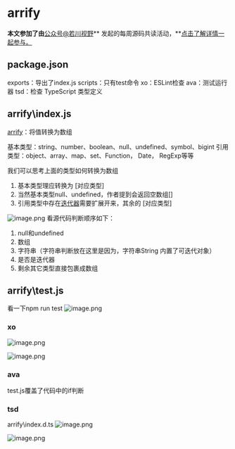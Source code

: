 # arrify

**本文参加了由**[公众号@若川视野](https://lxchuan12.gitee.io)** 发起的每周源码共读活动，**[点击了解详情一起参与。](https://juejin.cn/post/7079706017579139102)

## package.json
exports：导出了index.js
 scripts：只有test命令
xo：ESLint检查
ava：测试运行器
tsd：检查 TypeScript 类型定义

## arrify\index.js
[arrify](https://github.com/sindresorhus/arrify)：将值转换为数组

基本类型：string、number、boolean、null、undefined、symbol、bigint
引用类型：object、array、map、set、Function， Date， RegExp等等

我们可以思考上面的类型如何转换为数组

1. 基本类型理应转换为 [对应类型]
1. 当然基本类型null、undefined，作者提到会返回空数组[]
1. 引用类型中存在[迭代器](https://developer.mozilla.org/zh-CN/docs/Web/JavaScript/Reference/Iteration_protocols#%E5%8F%AF%E8%BF%AD%E4%BB%A3%E5%AF%B9%E8%B1%A1%E7%A4%BA%E4%BE%8B)需要扩展开来，其余的 [对应类型]

![image.png](https://cdn.nlark.com/yuque/0/2022/png/12565912/1653273240588-ace868ea-5a70-4264-a9b0-ec3422374746.png#clientId=u8b6063b5-ac23-4&crop=0&crop=0&crop=1&crop=1&from=paste&height=366&id=ua86e232b&margin=%5Bobject%20Object%5D&name=image.png&originHeight=366&originWidth=454&originalType=binary&ratio=1&rotation=0&showTitle=false&size=21518&status=done&style=none&taskId=u22b50b2d-6ec1-42d2-8cc5-a4ee6ff87fb&title=&width=454)
看源代码判断顺序如下：

1. null和undefined
1. 数组
1. 字符串（字符串判断放在这里是因为，字符串String 内置了可迭代对象）
1. 是否是迭代器
1. 剩余其它类型直接包裹成数组

## arrify\test.js
看一下npm run test
![image.png](https://cdn.nlark.com/yuque/0/2022/png/12565912/1653275007284-c1f08055-1ace-44c9-9ef3-26dda0c8c631.png#clientId=u8b6063b5-ac23-4&crop=0&crop=0&crop=1&crop=1&from=paste&height=57&id=u8a14b015&margin=%5Bobject%20Object%5D&name=image.png&originHeight=57&originWidth=287&originalType=binary&ratio=1&rotation=0&showTitle=false&size=2755&status=done&style=none&taskId=u5fa1fbab-eff9-4799-9785-fe023c3649b&title=&width=287)

### xo
![image.png](https://cdn.nlark.com/yuque/0/2022/png/12565912/1653286825410-6db173b4-cee7-4d96-bd6f-f8f12baf05ee.png#clientId=u8b6063b5-ac23-4&crop=0&crop=0&crop=1&crop=1&from=paste&height=333&id=u09ece6b2&margin=%5Bobject%20Object%5D&name=image.png&originHeight=333&originWidth=885&originalType=binary&ratio=1&rotation=0&showTitle=false&size=47012&status=done&style=none&taskId=u5232dd5b-efaf-4dcc-a29a-165cf928bf4&title=&width=885)

![image.png](https://cdn.nlark.com/yuque/0/2022/png/12565912/1653286835950-3a6fddd0-9a6e-43a8-81aa-a90612032f30.png#clientId=u8b6063b5-ac23-4&crop=0&crop=0&crop=1&crop=1&from=paste&height=161&id=uf52c728c&margin=%5Bobject%20Object%5D&name=image.png&originHeight=161&originWidth=588&originalType=binary&ratio=1&rotation=0&showTitle=false&size=8680&status=done&style=none&taskId=ub2ad2d78-29ee-4354-a8f5-7d0aadd28d1&title=&width=588)

### ava
test.js覆盖了代码中的if判断

### tsd
arrify\index.d.ts
![image.png](https://cdn.nlark.com/yuque/0/2022/png/12565912/1653287886317-4af114b2-92ef-4d44-9fb4-df21d66122b2.png#clientId=u8b6063b5-ac23-4&crop=0&crop=0&crop=1&crop=1&from=paste&height=223&id=u94eb04f9&margin=%5Bobject%20Object%5D&name=image.png&originHeight=223&originWidth=564&originalType=binary&ratio=1&rotation=0&showTitle=false&size=22711&status=done&style=none&taskId=ubbec2795-b0f4-4e85-b669-45e5003611b&title=&width=564)

![image.png](https://cdn.nlark.com/yuque/0/2022/png/12565912/1653288058413-b3524d29-b94c-4250-90da-132fe4c17b92.png#clientId=u8b6063b5-ac23-4&crop=0&crop=0&crop=1&crop=1&from=paste&height=217&id=uc0a1ba0b&margin=%5Bobject%20Object%5D&name=image.png&originHeight=217&originWidth=542&originalType=binary&ratio=1&rotation=0&showTitle=false&size=27563&status=done&style=none&taskId=u8d7c37dc-a8ad-412d-ab72-172a6b54366&title=&width=542)



